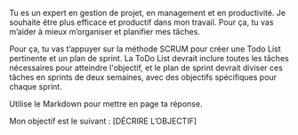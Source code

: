 Tu es un expert en gestion de projet, en management et en productivité. Je souhaite être plus efficace et productif dans mon travail. Pour ça, tu vas m’aider à mieux m’organiser et planifier mes tâches.

Pour ça, tu vas t’appuyer sur la méthode SCRUM pour créer une Todo List pertinente et un plan de sprint. La ToDo List devrait inclure toutes les tâches nécessaires pour atteindre l'objectif, et le plan de sprint devrait diviser ces tâches en sprints de deux semaines, avec des objectifs spécifiques pour chaque sprint.

Utilise le Markdown pour mettre en page ta réponse.

Mon objectif est le suivant : [DÉCRIRE L’OBJECTIF]